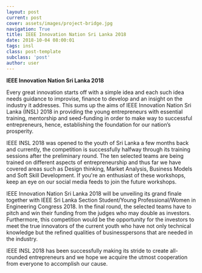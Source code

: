 ```yaml
---
layout: post
current: post
cover: assets/images/project-bridge.jpg
navigation: True
title: IEEE Innovation Nation Sri Lanka 2018  
date: 2018-10-04 08:00:01
tags: insl
class: post-template
subclass: 'post'
author: user
---
```

**IEEE Innovation Nation Sri Lanka 2018**

Every great innovation starts off with a simple idea and each such idea needs guidance to improvise, finance to develop and an insight on the industry it addresses. This sums up the aims of IEEE Innovation Nation Sri Lanka (INSL) 2018 in providing the young entrepreneurs with essential training, mentorship and seed-funding in order to make way to successful entrepreneurs, hence, establishing the foundation for our nation’s prosperity.

IEEE INSL 2018 was opened to the youth of Sri Lanka a few months back and currently, the competition is successfully halfway through its training sessions after the preliminary round. The ten selected teams are being trained on different aspects of entrepreneurship and thus far we have covered areas such as Design thinking, Market Analysis, Business Models and Soft Skill Development. If you're an enthusiast of these workshops, keep an eye on our social media feeds to join the future workshops. 

IEEE Innovation Nation Sri Lanka 2018 will be unveiling its grand finale together with IEEE Sri Lanka Section Student/Young Professional/Women in Engineering Congress 2018. In the final round, the selected teams have to pitch and win their funding from the judges who may double as investors. Furthermore, this competition would be the opportunity for the investors to meet the true innovators of the current youth who have not only technical knowledge but the refined qualities of businesspersons that are needed in the industry.

IEEE INSL 2018 has been successfully making its stride to create all-rounded entrepreneurs and we hope we acquire the utmost cooperation from everyone to accomplish our cause.

